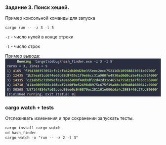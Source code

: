 ### Задание 3. Поиск хешей.
Пример консольной команды для запуска
```console
cargo run -- -z 3 -l 5
```
`-z` - число нулей в конце строки

`-l` - число строк

Пример вывода:
![Скриншот](./Screenshot%202023-09-08%20203045.png)

### cargo watch + tests
Отслеживать изменения и при сохранении запускать тесты.
```console
cargo install cargo-watch
cd hash_finder
cargo watch -x "run -- -z 2 -l 3"
```